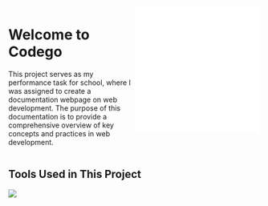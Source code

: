 <div style="max-width: 1200px; margin: 0 auto; overflow: hidden; align:center;">
    <div style="float: left; width: 50%;">
        <h1>Welcome to Codego</h1>
        <p>
            This project serves as my performance task for school, where I was assigned to create a documentation webpage on web development.
            The purpose of this documentation is to provide a comprehensive overview of key concepts and practices in web development.
        </p>
    </div>
    <div style="float: right; width: 50%;">
        <img src="assets/svg/main.svg" alt="Codego Icon" style="max-width: 100%; height: auto;">
    </div>
</div>



## Tools Used in This Project
<img src="https://skillicons.dev/icons?i=git,vscode,css,html,markdown,svg" />
